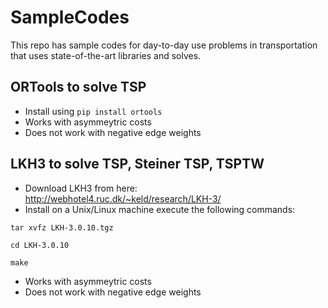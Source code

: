 # SampleCodes

This repo has sample codes for day-to-day use problems in transportation that uses state-of-the-art libraries and solves.

## ORTools to solve TSP

- Install using `pip install ortools`
- Works with asymmeytric costs
- Does not work with negative edge weights


## LKH3 to solve TSP, Steiner TSP, TSPTW

- Download LKH3 from here: http://webhotel4.ruc.dk/~keld/research/LKH-3/
- Install on a Unix/Linux machine execute the following commands:
  
`tar xvfz LKH-3.0.10.tgz`

`cd LKH-3.0.10`

`make`

- Works with asymmeytric costs
- Does not work with negative edge weights
